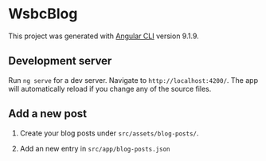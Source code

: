 # WsbcBlog

This project was generated with [Angular CLI](https://github.com/angular/angular-cli) version 9.1.9.

## Development server

Run `ng serve` for a dev server. Navigate to `http://localhost:4200/`. The app will automatically reload if you change any of the source files.

## Add a new post

1. Create your blog posts under `src/assets/blog-posts/`.

2. Add an new entry in `src/app/blog-posts.json`



